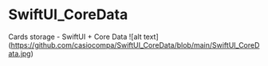 # SwiftUI_CoreData
Cards storage - SwiftUI + Core Data
![alt text] (https://github.com/casiocompa/SwiftUI_CoreData/blob/main/SwiftUI_CoreData.jpg)
